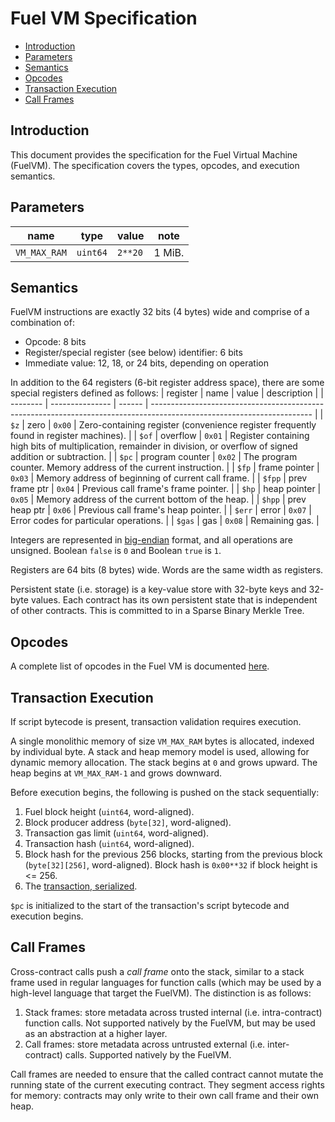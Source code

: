# Fuel VM Specification

- [Introduction](#introduction)
- [Parameters](#parameters)
- [Semantics](#semantics)
- [Opcodes](#opcodes)
- [Transaction Execution](#transaction-execution)
- [Call Frames](#call-frames)

## Introduction

This document provides the specification for the Fuel Virtual Machine (FuelVM). The specification covers the types, opcodes, and execution semantics.

## Parameters

| name         | type     | value   | note   |
| ------------ | -------- | ------- | ------ |
| `VM_MAX_RAM` | `uint64` | `2**20` | 1 MiB. |

## Semantics

FuelVM instructions are exactly 32 bits (4 bytes) wide and comprise of a combination of:
* Opcode: 8 bits
* Register/special register (see below) identifier: 6 bits
* Immediate value: 12, 18, or 24 bits, depending on operation

In addition to the 64 registers (6-bit register address space), there are some special registers defined as follows:
| register | name            | value  | description                                                                                                            |
| -------- | --------------- | ------ | ---------------------------------------------------------------------------------------------------------------------- |
| `$z`     | zero            | `0x00` | Zero-containing register (convenience register frequently found in register machines).                                 |
| `$of`    | overflow        | `0x01` | Register containing high bits of multiplication, remainder in division, or overflow of signed addition or subtraction. |
| `$pc`    | program counter | `0x02` | The program counter. Memory address of the current instruction.                                                        |
| `$fp`    | frame pointer   | `0x03` | Memory address of beginning of current call frame.                                                                     |
| `$fpp`   | prev frame ptr  | `0x04` | Previous call frame's frame pointer.                                                                                   |
| `$hp`    | heap pointer    | `0x05` | Memory address of the current bottom of the heap.                                                                      |
| `$hpp`   | prev heap ptr   | `0x06` | Previous call frame's heap pointer.                                                                                    |
| `$err`   | error           | `0x07` | Error codes for particular operations.                                                                                 |
| `$gas`   | gas             | `0x08` | Remaining gas.                                                                                                         |

Integers are represented in [big-endian](https://en.wikipedia.org/wiki/Endianness) format, and all operations are unsigned. Boolean `false` is `0` and Boolean `true` is `1`.

Registers are 64 bits (8 bytes) wide. Words are the same width as registers.

Persistent state (i.e. storage) is a key-value store with 32-byte keys and 32-byte values. Each contract has its own persistent state that is independent of other contracts. This is committed to in a Sparse Binary Merkle Tree.

## Opcodes

A complete list of opcodes in the Fuel VM is documented [here](./opcodes.md).

## Transaction Execution

If script bytecode is present, transaction validation requires execution.

A single monolithic memory of size `VM_MAX_RAM` bytes is allocated, indexed by individual byte. A stack and heap memory model is used, allowing for dynamic memory allocation. The stack begins at `0` and grows upward. The heap begins at `VM_MAX_RAM-1` and grows downward.

Before execution begins, the following is pushed on the stack sequentially:
1. Fuel block height (`uint64`, word-aligned).
1. Block producer address (`byte[32]`, word-aligned).
1. Transaction gas limit (`uint64`, word-aligned).
1. Transaction hash (`uint64`, word-aligned).
1. Block hash for the previous 256 blocks, starting from the previous block (`byte[32][256]`, word-aligned). Block hash is `0x00**32` if block height is <= 256.
1. The [transaction, serialized](./tx_format.md).

`$pc` is initialized to the start of the transaction's script bytecode and execution begins.

## Call Frames

Cross-contract calls push a _call frame_ onto the stack, similar to a stack frame used in regular languages for function calls (which may be used by a high-level language that target the FuelVM). The distinction is as follows:
1. Stack frames: store metadata across trusted internal (i.e. intra-contract) function calls. Not supported natively by the FuelVM, but may be used as an abstraction at a higher layer.
1. Call frames: store metadata across untrusted external (i.e. inter-contract) calls. Supported natively by the FuelVM.

Call frames are needed to ensure that the called contract cannot mutate the running state of the current executing contract. They segment access rights for memory: contracts may only write to their own call frame and their own heap.
